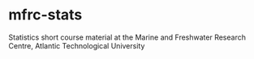 # mfrc-stats
Statistics short course material at the Marine and Freshwater Research Centre, Atlantic Technological University
